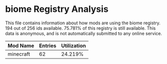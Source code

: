 # biome Registry Analysis

This file contains information about how mods are using the biome registry. 194
out of 256 ids available. 75.781% of this registry is still available. This data
is anonymous, and is not automatically submitted to any online service.


| Mod Name  | Entries | Utilization |
|-----------|---------|-------------|
| minecraft | 62      | 24.219%     |
